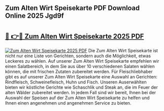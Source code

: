 ## Zum Alten Wirt Speisekarte PDF Download Online 2025 Jgd9f

# <h2><a href="http://gccei3.nevu.top/?p=Zum+Alten+Wirt+Speisekarte">🔗 👉🔴 Zum Alten Wirt Speisekarte 2025 PDF</a></h2>

[![Zum Alten Wirt Speisekarte 2025 PDF](https://i.imgur.com/dBaPXMq.png)](http://gccei3.nevu.top/?p=Zum+Alten+Wirt+Speisekarte)
Die Zum Alten Wirt Speisekarte ist nicht nur eine Liste von Gerichten, sondern auch die Möglichkeit, etwas Leckeres zu wählen. Auf unserer Zum Alten Wirt Speisekarte empfehlen wir einen Salatbereich, in dem Sie aus über 10 verschiedenen Salaten wählen können, die mit frischen Zutaten zubereitet werden. Für Fleischliebhaber gibt es auf unserer Zum Alten Wirt Speisekarte eine Auswahl an Gerichten: Rindfleisch, Schweinefleisch, Huhn und Fisch. Unseren Auserwählten bieten wir köstliche Gerichte wie Schaschlik und Steak an, die im Feuer der alten Wälder zubereitet werden. In jedem Fall sind wir bereit, Ihnen bei der Auswahl der Speisen auf der Zum Alten Wirt Speisekarte zu helfen und Ihnen einen angenehmen und angenehmen Service zu bieten.

